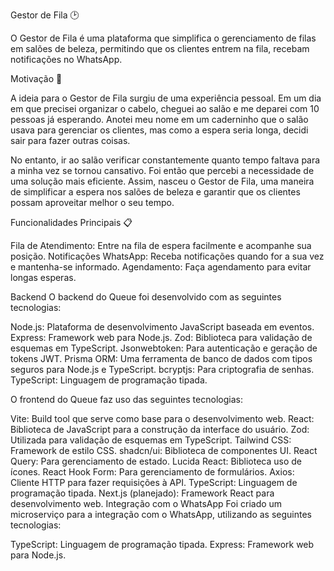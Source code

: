 Gestor de Fila 🕑

O Gestor de Fila é uma plataforma que simplifica o gerenciamento de filas em salões de beleza, permitindo que os clientes entrem na fila, recebam notificações no WhatsApp.


Motivação 🚀

A ideia para o Gestor de Fila surgiu de uma experiência pessoal. Em um dia em que precisei organizar o cabelo, cheguei ao salão e me deparei com 10 pessoas já esperando. Anotei meu nome em um caderninho que o salão usava para gerenciar os clientes, mas como a espera seria longa, decidi sair para fazer outras coisas.

No entanto, ir ao salão verificar constantemente quanto tempo faltava para a minha vez se tornou cansativo. Foi então que percebi a necessidade de uma solução mais eficiente. Assim, nasceu o Gestor de Fila, uma maneira de simplificar a espera nos salões de beleza e garantir que os clientes possam aproveitar melhor o seu tempo.

Funcionalidades Principais 📋

Fila de Atendimento: Entre na fila de espera facilmente e acompanhe sua posição.
Notificações WhatsApp: Receba notificações quando for a sua vez e mantenha-se informado.
Agendamento: Faça agendamento para evitar longas esperas.

Backend
O backend do Queue foi desenvolvido com as seguintes tecnologias:

Node.js: Plataforma de desenvolvimento JavaScript baseada em eventos.
Express: Framework web para Node.js.
Zod: Biblioteca para validação de esquemas em TypeScript.
Jsonwebtoken: Para autenticação e geração de tokens JWT.
Prisma ORM: Uma ferramenta de banco de dados com tipos seguros para Node.js e TypeScript.
bcryptjs: Para criptografia de senhas.
TypeScript: Linguagem de programação tipada.

O frontend do Queue faz uso das seguintes tecnologias:

Vite: Build tool que serve como base para o desenvolvimento web.
React: Biblioteca de JavaScript para a construção da interface do usuário.
Zod: Utilizada para validação de esquemas em TypeScript.
Tailwind CSS: Framework de estilo CSS.
shadcn/ui: Biblioteca de componentes UI.
React Query: Para gerenciamento de estado.
Lucida React: Biblioteca uso de ícones.
React Hook Form: Para gerenciamento de formulários.
Axios: Cliente HTTP para fazer requisições à API.
TypeScript: Linguagem de programação tipada.
Next.js (planejado): Framework React para desenvolvimento web.
Integração com o WhatsApp
Foi criado um microserviço para a integração com o WhatsApp, utilizando as seguintes tecnologias:

TypeScript: Linguagem de programação tipada.
Express: Framework web para Node.js.

